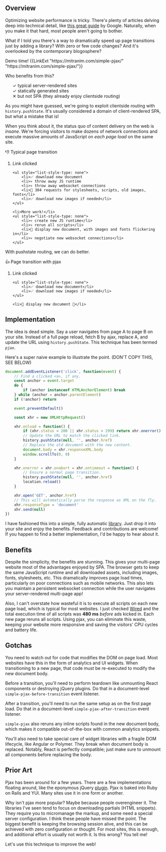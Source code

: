 ## Overview

Optimizing website performance is tricky. There's plenty of articles delving deep into technical detail, like [this great guide](https://developers.google.com/web/fundamentals/performance/critical-rendering-path/analyzing-crp?hl=en) by Google. Naturally, when you make it that hard, most people aren't going to bother.

What if I told you there's a way to dramatically speed up page transitions just by adding a library? With zero or few code changes? And it's overlooked by the contemporary blogosphere?

<p class="size-large">
    <span>Demo time!</span>
    {{LinkExt "https://mitranim.com/simple-pjax/" "https://mitranim.com/simple-pjax/"}}
</p>

Who benefits from this?

<ul style="list-style-type: none">
    <li><span class="fg-blue">✓</span> typical server-rendered sites</li>
    <li><span class="fg-blue">✓</span> statically generated sites</li>
    <li><span class="fg-red">✕</span> but not SPA (they already enjoy clientside routing)</li>
</ul>

As you might have guessed, we're going to exploit clientside routing with `history.pushState`. It's usually considered a domain of client-rendered SPA, but what a mistake that is!

When you think about it, the status quo of content delivery on the web is _insane_. We're forcing visitors to make dozens of network connections and execute massive amounts of JavaScript on _each page load_ on the same site.

<p class="size-large">👎 Typical page transition</p>

<ol>
    <li>Link clicked</li>

    <ul style="list-style-type: none">
        <li>✅ download new document
        <li>💀 throw away JS runtime
        <li>💀 throw away websocket connections
        <li>💩 304 requests for stylesheets, scripts, old images, fonts</li>
        <li>✅ download new images if needed</li>
    </ul>

    <li>More work!</li>
    <ul style="list-style-type: none">
        <li>💀 create new JS runtime</li>
        <li>💀 rerun all scripts</li>
        <li>🎂 display new document, with images and fonts flickering in</li>
        <li>💀 negotiate new websocket connections</li>
    </ul>
</ol>

With pushstate routing, we can do better.

<p class="size-large">👍 Page transition with pjax</p>

<ol>
    <li>Link clicked</li>

    <ul style="list-style-type: none">
        <li>✅ download new document</li>
        <li>✅ download new images if needed</li>
    </ul>

    <li>🎂 display new document 🎉</li>
</ol>

## Implementation

The idea is dead simple. Say a user navigates from page A to page B on your site. Instead of a full page reload, fetch B by ajax, replace A, and update the URL using `history.pushState`. This technique has been termed _`pjax`_.

Here's a super naive example to illustrate the point. (DON'T COPY THIS, SEE BELOW)

```js
document.addEventListener('click', function(event) {
    // Find a clicked <a>, if any.
    const anchor = event.target
    do {
        if (anchor instanceof HTMLAnchorElement) break
    } while (anchor = anchor.parentElement)
    if (!anchor) return

    event.preventDefault()

    const xhr = new XMLHttpRequest()

    xhr.onload = function() {
        if (xhr.status < 200 || xhr.status > 299) return xhr.onerror()
        // Update the URL to match the clicked link.
        history.pushState(null, '', anchor.href)
        // Replace the old document with the new content.
        document.body = xhr.responseXML.body
        window.scrollTo(0, 0)
    }

    xhr.onerror = xhr.onabort = xhr.ontimeout = function() {
        // Ensure a normal page transition.
        history.pushState(null, '', anchor.href)
        location.reload()
    }

    xhr.open('GET', anchor.href)
    // This will automatically parse the response as XML on the fly.
    xhr.responseType = 'document'
    xhr.send(null)
})
```

I have fashioned this into a simple, fully automatic [library](https://github.com/mitranim/simple-pjax). Just drop it into your site and enjoy the benefits. Feedback and contributions are welcome! If you happen to find a better implementation, I'd be happy to hear about it.

## Benefits

Despite the simplicity, the benefits are stunning. This gives your multi-page website most of the advantages enjoyed by SPA. The browser gets to keep the same JavaScript runtime and all downloaded assets, including images, fonts, stylesheets, etc. This dramatically improves page load times, particularly on poor connections such as mobile networks. This also lets you maintain a persistent websocket connection while the user navigates your server-rendered multi-page app!

Also, I can't overstate how wasteful it is to execute all scripts on each new page load, which is typical for most websites. I just checked [Wired](https://wired.com) and the total execution time of all scripts was **480 ms** _before_ ads kicked in. Each new page reruns all scripts. Using pjax, you can eliminate this waste, keeping your website more responsive and saving the visitors' CPU cycles and battery life.

## Gotchas

You need to watch out for code that modifies the DOM on page load. Most websites have this in the form of analytics and UI widgets. When transitioning to a new page, that code must be re-executed to modify the new document body.

Before a transition, you'll need to perform teardown like unmounting React components or destroying jQuery plugins. Do that in a document-level `simple-pjax-before-transition` event listener.

After a transition, you'll need to run the same setup as on the first page load. Do that in a document-level `simple-pjax-after-transition` event listener.

`simple-pjax` also reruns any inline scripts found in the new document body, which makes it compatible out-of-the-box with common analytics snippets.

You'll also need to take special care of widget libraries with a fragile DOM lifecycle, like Angular or Polymer. They break when document body is replaced. Notably, React is perfectly compatible; just make sure to unmount all components before replacing the body.

## Prior Art

Pjax has been around for a few years. There are a few implementations floating around, like the eponymous jQuery [plugin](https://github.com/defunkt/jquery-pjax). Pjax is baked into Ruby on Rails and YUI. Many sites use it in one form or another.

Why isn't pjax more popular? Maybe because people overengineer it. The libraries I've seen tend to focus on downloading partials (HTML snippets). They require you to micromanage the markup, and some need a special server configuration. I think these people have missed the point. The biggest benefit is keeping the browsing session alive, and this can be achieved with zero configuration or thought. For most sites, this is enough, and additional effort is usually not worth it. Is this wrong? You tell me!

Let's use this technique to improve the web!
